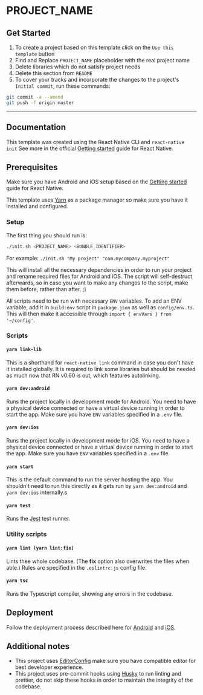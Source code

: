 # PROJECT_NAME

## Get Started

1. To create a project based on this template click on the `Use this template` button
2. Find and Replace `PROJECT_NAME` placeholder with the real project name
3. Delete libraries which do not satisfy project needs
4. Delete this section from `README`
5. To cover your tracks and incorporate the changes to the project's `Initial commit`, run these commands:

```sh
git commit -a --amend
git push -f origin master
```

---

## Documentation

This template was created using the React Native CLI and `react-native init` See more in the official [Getting started](https://facebook.github.io/react-native/docs/getting-started) guide for React Native.

## Prerequisites

Make sure you have Android and iOS setup based on the [Getting started](https://facebook.github.io/react-native/docs/getting-started) guide for React Native.

This template uses [Yarn](https://yarnpkg.com) as a package manager so make sure you have it installed and configured.

### Setup

The first thing you should run is:

```sh
./init.sh <PROJECT_NAME> <BUNDLE_IDENTIFIER>
```

For example: `./init.sh "My project" "com.mycompany.myproject"`

This will install all the necessary dependencies in order to run your project and rename required files for Android and iOS. The script will self-destruct afterwards, so in case you want to make any changes to the script, make them before, rather than after. ;)

All scripts need to be run with necessary `ENV` variables. To add an ENV variable, add it in `build:env` script in `package.json` as well as `config/env.ts`. This will then make it accessible through `import { envVars } from '~/config'`.

### Scripts

#### `yarn link-lib`

This is a shorthand for `react-native link` command in case you don't have it installed globally. It is required to link some libraries but should be needed as much now that RN v0.60 is out, which features autolinking.

#### `yarn dev:android`

Runs the project locally in development mode for Android.
You need to have a physical device connected or have a virtual device running in order to start the app.
Make sure you have `ENV` variables specified in a `.env` file.

#### `yarn dev:ios`

Runs the project locally in development mode for iOS.
You need to have a physical device connected or have a virtual device running in order to start the app.
Make sure you have `ENV` variables specified in a `.env` file.

#### `yarn start`

This is the default command to run the server hosting the app. You shouldn't need to run this directly as it gets run by `yarn dev:android` and `yarn dev:ios` internally.s

#### `yarn test`

Runs the [Jest](https://jestjs.io/) test runner.

### Utility scripts

#### `yarn lint (yarn lint:fix)`

Lints thee whole codebase. (The **fix** option also overwrites the files when able.)
Rules are specified in the `.eslintrc.js` config file.

#### `yarn tsc`

Runs the Typescript compiler, showing any errors in the codebase.

## Deployment

Follow the deployment process described here for [Android](https://facebook.github.io/react-native/docs/signed-apk-android) and [iOS](https://facebook.github.io/react-native/docs/running-on-device).

## Additional notes

- This project uses [EditorConfig](https://editorconfig.org/) make sure you have compatible editor for best developer experience.
- This project uses pre-commit hooks using [Husky](https://github.com/typicode/husky) to run linting and prettier, do not skip these hooks in order to maintain the integrity of the codebase.
